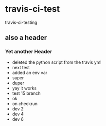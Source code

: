 # travis-ci-test
travis-ci-testing
## also a header
### Yet another Header
 - deleted the python script from the travis yml
- next test
- added an env var
- super
- duper
- yay it works
- test 15 branch
- ok
- on checkrun
- dev 2
- dev 4
- dev 6
